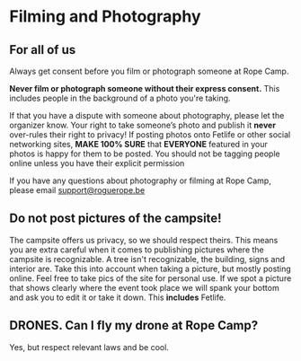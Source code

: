 # Filming and Photography

## For all of us

Always get consent before you film or photograph someone at Rope Camp.

**Never film or photograph someone without their express consent.** This includes people in the background of a photo you're taking.

If that you have a dispute with someone about photography, please let the organizer know. Your right to take someone’s photo and publish it **never** over-rules their right to privacy! If posting photos onto Fetlife or other social networking sites, **MAKE 100% SURE** that **EVERYONE** featured in your photos is happy for them to be posted. You should not be tagging people online unless you have their explicit permission

If you have any questions about photography or filming at Rope Camp, please email [support@roguerope.be](mailto:support@roguerope.be)

## Do not post pictures of the campsite!

The campsite offers us privacy, so we should respect theirs. This means you are extra careful when it comes to publishing pictures where the campsite is recognizable. A tree isn't recognizable, the building, signs and interior are. Take this into account when taking a picture, but mostly posting online. Feel free to take pics of the site for personal use. 
If we spot a picture that shows clearly where the event took place we will spank your bottom and ask you to edit it or take it down. This **includes** Fetlife.

## DRONES. Can I fly my drone at Rope Camp?

Yes, but respect relevant laws and be cool.